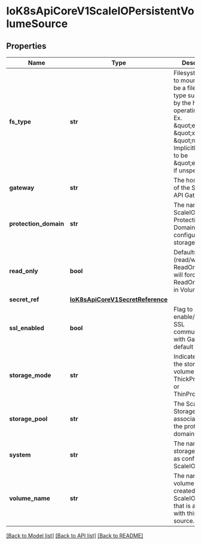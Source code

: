 # IoK8sApiCoreV1ScaleIOPersistentVolumeSource

## Properties
Name | Type | Description | Notes
------------ | ------------- | ------------- | -------------
**fs_type** | **str** | Filesystem type to mount. Must be a filesystem type supported by the host operating system. Ex. \&quot;ext4\&quot;, \&quot;xfs\&quot;, \&quot;ntfs\&quot;. Implicitly inferred to be \&quot;ext4\&quot; if unspecified. | [optional] 
**gateway** | **str** | The host address of the ScaleIO API Gateway. | 
**protection_domain** | **str** | The name of the ScaleIO Protection Domain for the configured storage. | [optional] 
**read_only** | **bool** | Defaults to false (read/write). ReadOnly here will force the ReadOnly setting in VolumeMounts. | [optional] 
**secret_ref** | [**IoK8sApiCoreV1SecretReference**](IoK8sApiCoreV1SecretReference.md) |  | 
**ssl_enabled** | **bool** | Flag to enable/disable SSL communication with Gateway, default false | [optional] 
**storage_mode** | **str** | Indicates whether the storage for a volume should be ThickProvisioned or ThinProvisioned. | [optional] 
**storage_pool** | **str** | The ScaleIO Storage Pool associated with the protection domain. | [optional] 
**system** | **str** | The name of the storage system as configured in ScaleIO. | 
**volume_name** | **str** | The name of a volume already created in the ScaleIO system that is associated with this volume source. | [optional] 

[[Back to Model list]](../README.md#documentation-for-models) [[Back to API list]](../README.md#documentation-for-api-endpoints) [[Back to README]](../README.md)

